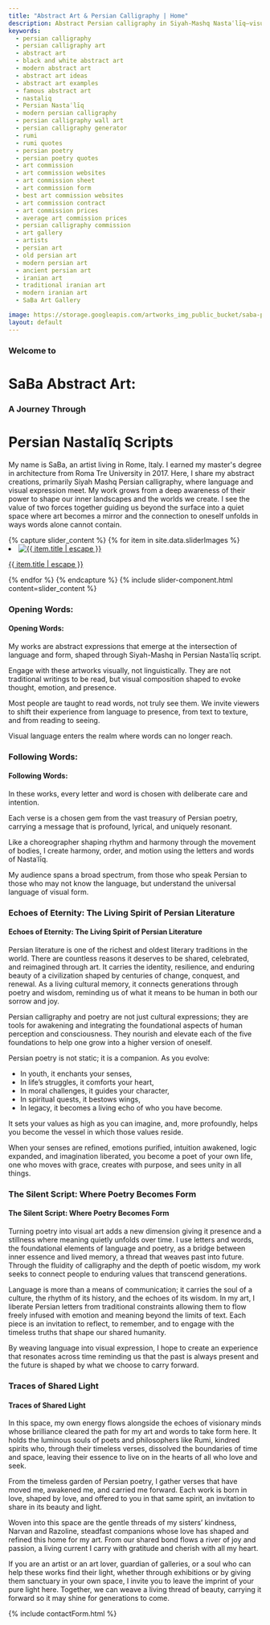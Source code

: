 ```yaml
---
title: "Abstract Art & Persian Calligraphy | Home"
description: Abstract Persian calligraphy in Siyah-Mashq Nastaʿlīq—visual poetry beyond words, blending tradition, form, and contemporary expression.
keywords:
  - persian calligraphy
  - persian calligraphy art
  - abstract art
  - black and white abstract art
  - modern abstract art
  - abstract art ideas
  - abstract art examples
  - famous abstract art
  - nastaliq
  - Persian Nastaʿlīq
  - modern persian calligraphy
  - persian calligraphy wall art
  - persian calligraphy generator
  - rumi
  - rumi quotes
  - persian poetry
  - persian poetry quotes
  - art commission
  - art commission websites
  - art commission sheet
  - art commission form
  - best art commission websites
  - art commission contract
  - art commission prices
  - average art commission prices
  - persian calligraphy commission
  - art gallery
  - artists
  - persian art
  - old persian art
  - modern persian art
  - ancient persian art
  - iranian art
  - traditional iranian art
  - modern iranian art
  - SaBa Art Gallery

image: https://storage.googleapis.com/artworks_img_public_bucket/saba-persian-calligraphy/HomePage/home-page-saba.persian-calligraphy.jpg
layout: default
---
```


<div>
    <div>
        <h3 class="text-center text-gray-500 HelveticaNeue-font-thin">Welcome to</h3>
        <h1 class="text-center text-gray-800 md:-mt-6 racing-sans-one-regular">SaBa Abstract Art:</h1>
        <h3 class="text-center text-gray-500 md:-mt-2 HelveticaNeue-font-bold">A Journey Through</h3>
        <h1 class="text-center text-gray-700 md:-mt-6 racing-sans-one-regular">Persian Nastalīq Scripts</h1>
    </div>
    <p class="pt-20 pb-32 italic leading-8 lg:leading-10 tracking-widest HelveticaNeue-font-bold">
        My name is SaBa, an artist living in Rome, Italy. I earned my master's degree in architecture from Roma Tre University in 2017. Here, I share my abstract creations, primarily Siyah Mashq Persian calligraphy, where language and visual expression meet. My work grows from a deep awareness of their power to shape our inner landscapes and the worlds we create. I see the value of two forces together guiding us beyond the surface into a quiet space where art becomes a mirror and the connection to oneself unfolds in ways words alone cannot contain.
    </p>
    <article class="clearfix tracking-wider">
        <div class="w-full mx-auto mb-20 lg:float-right md:mb-10 lg:w-1/2 lg:mt-0">
            {% capture slider_content %}
                {% for item in site.data.sliderImages %}
                    <li class="m-0 splide__slide">
                        <a href="{{ item.permalink }}"
                            aria-label="SaBa Persian Calligraphy | Abstract Art"
                            class="flex flex-col items-center justify-center">
                        <img
                            src="{{ item.image }}"
                            alt="{{ item.title | escape }}"
                            class="object-cover w-auto h-full mx-auto"
                            loading="lazy"
                            >
                        <p  class="w-full text-xs text-center text-stone-400">{{ item.title | escape }}</p>
                        </a>
                    </li>
                {% endfor %}
            {% endcapture %}
            {% include slider-component.html content=slider_content %}
        </div>
        <div class="space-y-4 lg:clear-left tracking-wider">
            <div class="space-y-4">
                <h3 class="hidden lg:block">Opening Words:</h3>
                <h4 class="block lg:hidden">Opening Words:</h4>
                <p class="text-sm md:text-base leading-6 lg:text-lg lg:leading-8">My works are abstract expressions that emerge at the intersection of language and form, shaped through Siyah-Mashq in Persian Nastaʿlīq script.</p>
                <p class="text-sm md:text-base leading-6 lg:text-lg lg:leading-8">Engage with these artworks visually, not linguistically. They are not traditional writings to be read, but visual composition shaped to evoke thought, emotion, and presence.</p>
                <p class="text-sm md:text-base leading-6 lg:text-lg lg:leading-8">Most people are taught to read words, not truly see them. We invite viewers to shift their experience from language to presence, from text to texture, and from reading to seeing.</p>
                <p class="text-sm md:text-base leading-6 lg:text-lg lg:leading-8">Visual language enters the realm where words can no longer reach.</p>
            </div>
            <div class="space-y-4 tracking-wider">
                <h3 class="hidden lg:block">Following Words:</h3>
                <h4 class="block lg:hidden">Following Words:</h4>
                <p class="text-sm md:text-base leading-6 lg:text-lg lg:leading-8">In these works, every letter and word is chosen with deliberate care and intention.</p>
                <p class="text-sm md:text-base leading-6 lg:text-lg lg:leading-8">Each verse is a chosen gem from the vast treasury of Persian poetry, carrying a message that is profound, lyrical, and uniquely resonant.</p>
            </div>
            <div class="space-y-4 tracking-wider">
                <p class="text-sm md:text-base leading-6 lg:text-lg lg:leading-8">Like a choreographer shaping rhythm and harmony through the movement of bodies, I create harmony, order, and motion using the letters and words of Nastaʿlīq.</p>
                <p class="text-sm md:text-base leading-6 lg:text-lg lg:leading-8">My audience spans a broad spectrum, from those who speak Persian to those who may not know the language, but understand the universal language of visual form.</p>
            </div>
        </div>
        <div class="mt-10 space-y-4 tracking-wider">
            <h3 class="hidden lg:block">Echoes of Eternity: The Living Spirit of Persian Literature</h3>
            <h4 class="block lg:hidden">Echoes of Eternity: The Living Spirit of Persian Literature</h4>
            <p class="text-sm md:text-base leading-6 lg:text-lg lg:leading-8">
                Persian literature is one of the richest and oldest literary traditions in the world. There are countless reasons it deserves to be shared, celebrated, and reimagined through art. It carries the identity, resilience, and enduring beauty of a civilization shaped by centuries of change, conquest, and renewal. As a living cultural memory, it connects generations through poetry and wisdom, reminding us of what it means to be human in both our sorrow and joy.
            </p>
            <p class="text-sm md:text-base leading-6 lg:text-lg lg:leading-8">
                Persian calligraphy and poetry are not just cultural expressions; they are tools for awakening and integrating the foundational aspects of human perception and consciousness. They nourish and elevate each of the five foundations to help one grow into a higher version of oneself.
            </p>
            <p class="text-sm md:text-base leading-6 lg:text-lg lg:leading-8">
                Persian poetry is not static; it is a companion. As you evolve:
            </p>
            <ul class="space-y-2 list-disc list-inside md:col-span-4 text-sm md:text-base leading-6 lg:text-lg lg:leading-8">
                <li>In youth, it enchants your senses,</li>
                <li>In life’s struggles, it comforts your heart,</li>
                <li>In moral challenges, it guides your character,</li>
                <li>In spiritual quests, it bestows wings,</li>
                <li>In legacy, it becomes a living echo of who you have become.</li>
            </ul>
            <p class="text-sm md:text-base leading-6 lg:text-lg lg:leading-8">
                It sets your values as high as you can imagine, and, more profoundly, helps you become the vessel in which those values reside.
            </p>
            <p class="text-sm md:text-base leading-6 lg:text-lg lg:leading-8">
                When your senses are refined, emotions purified, intuition awakened, logic expanded, and imagination liberated, you become a poet of your own life, one who moves with grace, creates with purpose, and sees unity in all things.
            </p>
        </div>
        <div class="mt-10 space-y-4 tracking-wider">
            <h3 class="hidden lg:block">The Silent Script: Where Poetry Becomes Form</h3>
            <h4 class="block lg:hidden">The Silent Script: Where Poetry Becomes Form</h4>
            <p class="text-sm md:text-base leading-6 lg:text-lg lg:leading-8">
                Turning poetry into visual art adds a new dimension giving it presence and a stillness where meaning quietly unfolds over time. I use letters and words, the foundational elements of language and poetry, as a bridge between inner essence and lived memory, a thread that weaves past into future. Through the fluidity of calligraphy and the depth of poetic wisdom, my work seeks to connect people to enduring values that transcend generations.
            </p>
            <p class="text-sm md:text-base leading-6 lg:text-lg lg:leading-8">
                Language is more than a means of communication; it carries the soul of a culture, the rhythm of its history, and the echoes of its wisdom. In my art, I liberate Persian letters from traditional constraints allowing them to flow freely infused with emotion and meaning beyond the limits of text. Each piece is an invitation to reflect, to remember, and to engage with the timeless truths that shape our shared humanity.
            </p>
            <p class="text-sm md:text-base leading-6 lg:text-lg lg:leading-8">
                By weaving language into visual expression, I hope to create an experience that resonates across time reminding us that the past is always present and the future is shaped by what we choose to carry forward.
            </p>
        </div>
        <div class="mt-10 space-y-4 tracking-wider">
            <h3 class="hidden lg:block">Traces of Shared Light</h3>
            <h4 class="block lg:hidden">Traces of Shared Light</h4>
            <p class="text-sm md:text-base leading-6 lg:text-lg lg:leading-8">
                In this space, my own energy flows alongside the echoes of visionary minds whose brilliance cleared the path for my art and words to take form here. It holds the luminous souls of poets and philosophers like Rumi, kindred spirits who, through their timeless verses, dissolved the boundaries of time and space, leaving their essence to live on in the hearts of all who love and seek.
            </p>
            <p class="text-sm md:text-base leading-6 lg:text-lg lg:leading-8">
                From the timeless garden of Persian poetry, I gather verses that have moved me, awakened me, and carried me forward. Each work is born in love, shaped by love, and offered to you in that same spirit, an invitation to share in its beauty and light.
            </p>
            <p class="text-sm md:text-base leading-6 lg:text-lg lg:leading-8">
                Woven into this space are the gentle threads of my sisters’ kindness, Narvan and Razoline, steadfast companions whose love has shaped and refined this home for my art. From our shared bond flows a river of joy and passion, a living current I carry with gratitude and cherish with all my heart.
            </p>
            <p class="text-sm md:text-base leading-6 lg:text-lg lg:leading-8">
                If you are an artist or an art lover, guardian of galleries, or a soul who can help these works find their light, whether through exhibitions or by giving them sanctuary in your own space, I invite you to leave the imprint of your pure light here. Together, we can weave a living thread of beauty, carrying it forward so it may shine for generations to come.
            </p>
        </div>
        <div class="w-full mx-auto my-6 md:w-4/5">{% include contactForm.html %}</div>
    </article>
</div>
